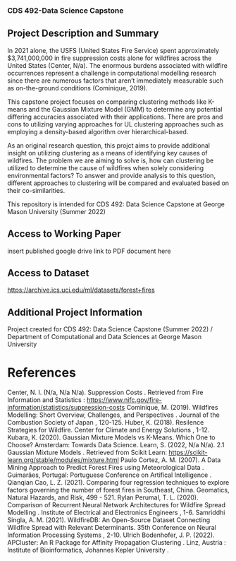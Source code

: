 ### CDS 492-Data Science Capstone

## Project Description and Summary 

In 2021 alone, the USFS (United States Fire Service) spent approximately $3,741,000,000 in fire suppression costs alone for wildfires across the United States (Center, N/a). The enormous burdens associated with wildfire occurrences represent a challenge in computational modelling research since there are numerous factors that aren’t immediately measurable such as on-the-ground conditions (Cominique, 2019). 

This capstone project focuses on comparing clustering methods like K-means and the Gaussian Mixture Model (GMM) to determine any potential differing accuracies associated with their applications. There are pros and cons to utilizing varying approaches for UL clustering approaches such as employing a density-based algorithm over hierarchical-based. 

As an original research question, this projct aims to provide additional insight on utilizing clustering as a means of identifying key causes of wildfires. The problem we are aiming to solve is, how can clustering be utilized to determine the cause of wildfires when solely considering environmental factors? To answer and provide analysis to this question, different approaches to clustering will be compared and evaluated based on their co-similarities.

This repository is intended for CDS 492: Data Science Capstone at George Mason University (Summer 2022)

## Access to Working Paper

insert published google drive link to PDF document here 

## Access to Dataset

https://archive.ics.uci.edu/ml/datasets/forest+fires

## Additional Project Information 

Project created for CDS 492: Data Science Capstone (Summer 2022) / Department of Computational and Data Sciences 
at George Mason University 

# References 

Center, N. I. (N/a, N/a N/a). Suppression Costs . Retrieved from Fire Information and Statistics : https://www.nifc.gov/fire-information/statistics/suppression-costs
Cominique, M. (2019). Wildfires Modelling: Short Overview, Challenges, and Perspectives . Journal of the Combustion Society of Japan , 120-125.
Huber, K. (2018). Resilence Strategies for Wildfire. Center for Climate and Energy Solutions , 1-12.
Kubara, K. (2020). Gaussian Mixture Models vs K-Means. Which One to Choose? Amsterdam: Towards Data Science.
Learn, S. (2022, N/a N/a). 2.1 Gaussian Mixture Models . Retrieved from Scikit Learn: https://scikit-learn.org/stable/modules/mixture.html
Paulo Cortez, A. M. (2007). A Data Mining Approach to Predict Forest Fires using Meteorological Data . Guimarães, Portugal: Portuguese Conference on Artifical Intelligence .
Qianqian Cao, L. Z. (2021). Comparing four regression techniques to explore factors governing the number of forest fires in Southeast, China. Geomatics, Natural Hazards, and Risk, 499 - 521.
Rylan Perumal, T. L. (2020). Comparison of Recurrent Neural Network Architectures for Wildfire Spread Modelling . Institute of Electrical and Electronics Engineers , 1-6.
Samriddhi Singla, A. M. (2021). WildfireDB: An Open-Source Dataset Connecting Wildfire Spread with Relevant Determinants. 35th Conference on Neural Information Processing Systems , 2-10.
Ulrich Bodenhofer, J. P. (2022). APCluster: An R Package for Affinity Propagation Clustering . Linz, Austria : Institute of Bioinformatics, Johannes Kepler University .

